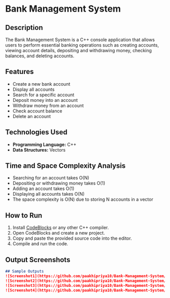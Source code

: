 # Bank Management System

## Description

The Bank Management System is a C++ console application that allows users to perform essential banking operations such as creating accounts, viewing account details, depositing and withdrawing money, checking balances, and deleting accounts.

## Features

- Create a new bank account  
- Display all accounts  
- Search for a specific account  
- Deposit money into an account  
- Withdraw money from an account  
- Check account balance  
- Delete an account  

## Technologies Used

- **Programming Language:** C++  
- **Data Structures:** Vectors  

## Time and Space Complexity Analysis

- Searching for an account takes O(N)  
- Depositing or withdrawing money takes O(1)  
- Adding an account takes O(1)  
- Displaying all accounts takes O(N)  
- The space complexity is O(N) due to storing N accounts in a vector  

## How to Run

1. Install [CodeBlocks](http://www.codeblocks.org/downloads) or any other C++ compiler.  
2. Open CodeBlocks and create a new project.  
3. Copy and paste the provided source code into the editor.  
4. Compile and run the code.  

## Output Screenshots



```md
## Sample Outputs
![Screenshot1](https://github.com/paakhipriya10/Bank-Management-System/blob/main/Screenshots/OUTPUT1.png?raw=true)
![Screenshot2](https://github.com/paakhipriya10/Bank-Management-System/blob/main/Screenshots/OUTPUT2.png?raw=true)
![Screenshot3](https://github.com/paakhipriya10/Bank-Management-System/blob/main/Screenshots/OUTPUT3.png?raw=true)
![Screenshot4](https://github.com/paakhipriya10/Bank-Management-System/blob/main/Screenshots/OUTPUT4.png?raw=true)

